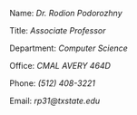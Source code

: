 Name: _Dr. Rodion Podorozhny_

Title: _Associate Professor_

Department: _Computer Science_

Office: _CMAL AVERY 464D_

Phone: _(512) 408-3221_

Email: _rp31@txstate.edu_

